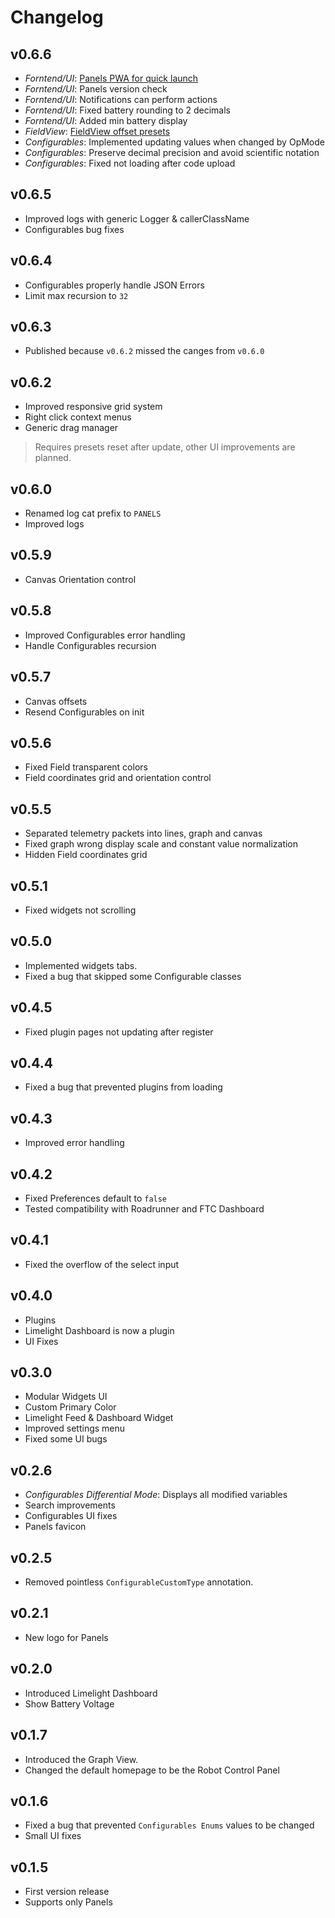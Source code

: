 # Changelog

## v0.6.6
- *Forntend/UI*: [Panels PWA for quick launch](/docs/panels/overview/)
- *Forntend/UI*: Panels version check
- *Forntend/UI*: Notifications can perform actions
- *Forntend/UI*: Fixed battery rounding to 2 decimals
- *Forntend/UI*: Added min battery display
- *FieldView*: [FieldView offset presets](/docs/panels/fieldview/)
- *Configurables*: Implemented updating values when changed by OpMode
- *Configurables*: Preserve decimal precision and avoid scientific notation
- *Configurables*: Fixed not loading after code upload

## v0.6.5
- Improved logs with generic Logger & callerClassName
- Configurables bug fixes

## v0.6.4
- Configurables properly handle JSON Errors
- Limit max recursion to `32`

## v0.6.3
- Published because `v0.6.2` missed the canges from `v0.6.0`

## v0.6.2
- Improved responsive grid system
- Right click context menus
- Generic drag manager
> Requires presets reset after update, other UI improvements are planned.

## v0.6.0
- Renamed log cat prefix to `PANELS`
- Improved logs

## v0.5.9
- Canvas Orientation control

## v0.5.8
- Improved Configurables error handling
- Handle Configurables recursion

## v0.5.7
- Canvas offsets
- Resend Configurables on init

## v0.5.6
- Fixed Field transparent colors
- Field coordinates grid and orientation control

## v0.5.5
- Separated telemetry packets into lines, graph and canvas
- Fixed graph wrong display scale and constant value normalization
- Hidden Field coordinates grid

## v0.5.1
- Fixed widgets not scrolling

## v0.5.0
- Implemented widgets tabs.
- Fixed a bug that skipped some Configurable classes

## v0.4.5
- Fixed plugin pages not updating after register

## v0.4.4
- Fixed a bug that prevented plugins from loading

## v0.4.3
- Improved error handling

## v0.4.2
- Fixed Preferences default to `false`
- Tested compatibility with Roadrunner and FTC Dashboard

## v0.4.1
- Fixed the overflow of the select input

## v0.4.0
- Plugins
- Limelight Dashboard is now a plugin
- UI Fixes

## v0.3.0
- Modular Widgets UI
- Custom Primary Color
- Limelight Feed & Dashboard Widget
- Improved settings menu
- Fixed some UI bugs

## v0.2.6
- *Configurables Differential Mode*: Displays all modified variables
- Search improvements
- Configurables UI fixes
- Panels favicon

## v0.2.5
- Removed pointless `ConfigurableCustomType` annotation.

## v0.2.1
- New logo for Panels

## v0.2.0
- Introduced Limelight Dashboard
- Show Battery Voltage

## v0.1.7
- Introduced the Graph View.
- Changed the default homepage to be the Robot Control Panel

## v0.1.6
- Fixed a bug that prevented `Configurables Enums` values to be changed
- Small UI fixes

## v0.1.5
- First version release
- Supports only Panels